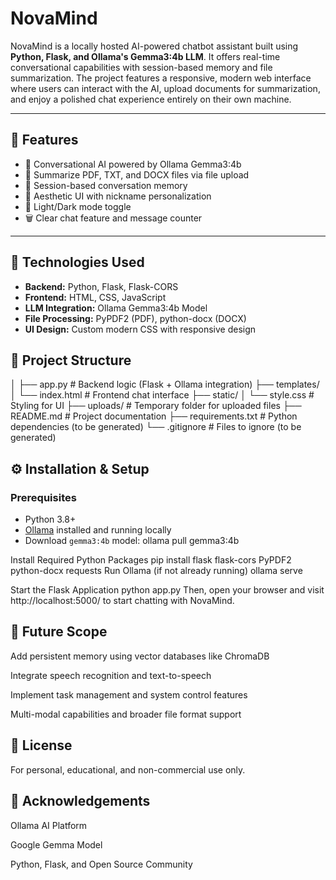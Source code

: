 # NovaMind

NovaMind is a locally hosted AI-powered chatbot assistant built using **Python, Flask, and Ollama's Gemma3:4b LLM**. It offers real-time conversational capabilities with session-based memory and file summarization. The project features a responsive, modern web interface where users can interact with the AI, upload documents for summarization, and enjoy a polished chat experience entirely on their own machine.

---

## 🧠 Features

- 💬 Conversational AI powered by Ollama Gemma3:4b
- 📄 Summarize PDF, TXT, and DOCX files via file upload
- 🧩 Session-based conversation memory
- 🎨 Aesthetic UI with nickname personalization
- 🌙 Light/Dark mode toggle
- 🗑 Clear chat feature and message counter

---

## 🚀 Technologies Used

- **Backend:** Python, Flask, Flask-CORS
- **Frontend:** HTML, CSS, JavaScript
- **LLM Integration:** Ollama Gemma3:4b Model
- **File Processing:** PyPDF2 (PDF), python-docx (DOCX)
- **UI Design:** Custom modern CSS with responsive design

## 📂 Project Structure

│
├── app.py # Backend logic (Flask + Ollama integration)
├── templates/
│ └── index.html # Frontend chat interface
├── static/
│ └── style.css # Styling for UI
├── uploads/ # Temporary folder for uploaded files
├── README.md # Project documentation
├── requirements.txt # Python dependencies (to be generated)
└── .gitignore # Files to ignore (to be generated)

## ⚙️ Installation & Setup

### Prerequisites

- Python 3.8+
- [Ollama](https://ollama.com/) installed and running locally
- Download `gemma3:4b` model:
  ollama pull gemma3:4b
  
Install Required Python Packages
pip install flask flask-cors PyPDF2 python-docx requests
Run Ollama (if not already running)
ollama serve

Start the Flask Application
python app.py
Then, open your browser and visit http://localhost:5000/ to start chatting with NovaMind.

## 🔮 Future Scope
Add persistent memory using vector databases like ChromaDB

Integrate speech recognition and text-to-speech

Implement task management and system control features

Multi-modal capabilities and broader file format support

## 📜 License
For personal, educational, and non-commercial use only.

## 🙏 Acknowledgements
Ollama AI Platform

Google Gemma Model

Python, Flask, and Open Source Community
